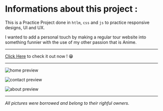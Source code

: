 # Informations about this project :

This is a Practice Project done in `htlm`, `css` and `js` to practice responsive designs, UI and UX.

I wanted to add a personal touch by making a regular tour website into something funnier with the use of my other passion that is Anime.

---------------------------

[Click Here](https://sassid.github.io/Konoha-Tour/) to check it out now ! 😁

---------------------------
![home preview](./preview/index-preview.png)

![contact preview](./preview/products-preview.png)

![about preview](./preview/login-preview.png)


---------------------------

_All pictures were borrowed and belong to their righful owners._